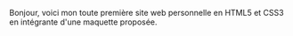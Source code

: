 
Bonjour, voici mon toute première site web personnelle en HTML5 et CSS3 en intégrante d'une maquette proposée.

